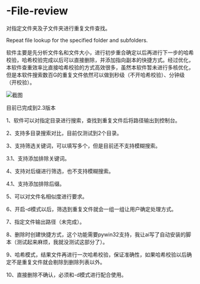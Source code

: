 # -File-review
对指定文件夹及子文件夹进行重复文件查找。

Repeat file lookup for the specified folder and subfolders.

软件主要是先分析文件名和文件大小，进行初步重合确定以后再进行下一步的哈希校验，哈希校验完成以后可以直接删除，并添加指向副本的快捷方式。经过优化，本软件查重效率比直接哈希校验的方式高效很多，虽然本软件暂未进行多核优化，但是本软件搜索数百G的重复文件依然可以做到秒级（不开哈希校验）、分钟级（开校验）。

![截图](https://github.com/user-attachments/assets/acfbc970-1fb5-4894-9625-cd6e0d6bb687)

目前已完成到2.3版本

1、软件可以对指定目录进行搜索，查找到重复文件后将路径输出到控制台。

2、支持多目录搜索对比，目前仅测试到2个目录。

3、支持筛选关键词，可以填写多个，但是目前还不支持模糊搜索。

3.1、支持添加排除关键词。

4、支持对后缀进行筛选，也不支持模糊搜索。

4.1、支持添加排除后缀。

5、可以对文件名相似度进行要求。

6、开启-d模式以后，筛选到重复文件就会一组一组让用户确定处理方式。

7、指定文件输出路径（未完成）。

8、删除时创建快捷方式，这个功能需要pywin32支持，我让ai写了自动安装的脚本（测试起来麻烦，我就没测试这部分了）。

9、哈希模式，结果文件再进行一次哈希校验，保证准确性，如果哈希校验以后确定不是重复文件就会剔除到删除列表以外。

10、直接删除不确认，必须和-d模式进行配合使用。
